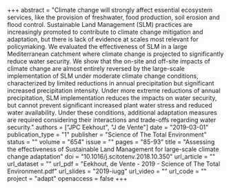 +++
abstract = "Climate change will strongly affect essential ecosystem services, like the provision of freshwater, food production, soil erosion and flood control. Sustainable Land Management (SLM) practices are increasingly promoted to contribute to climate change mitigation and adaptation, but there is lack of evidence at scales most relevant for policymaking. We evaluated the effectiveness of SLM in a large Mediterranean catchment where climate change is projected to significantly reduce water security. We show that the on-site and off-site impacts of climate change are almost entirely reversed by the large-scale implementation of SLM under moderate climate change conditions, characterized by limited reductions in annual precipitation but significant increased precipitation intensity. Under more extreme reductions of annual precipitation, SLM implementation reduces the impacts on water security, but cannot prevent significant increased plant water stress and reduced water availability. Under these conditions, additional adaptation measures are required considering their interactions and trade-offs regarding water security."
authors = ["JPC Eekhout", "J de Vente"]
date = "2019-03-01"
publication_type = "1"
publisher = "Science of The Total Environment"
status = ""
volume = "654"
issue = ""
pages = "85-93"
title = "Assessing the effectiveness of Sustainable Land Management for large-scale climate change adaptation"
doi = "10.1016/j.scitotenv.2018.10.350"
url_article = ""
url_dataset = ""
url_pdf = "Eekhout, de Vente - 2019 - Science of The Total Environment.pdf"
url_slides = "2019-iugg"
url_video = ""
url_code = ""
project = "adapt"
openaccess = false
+++